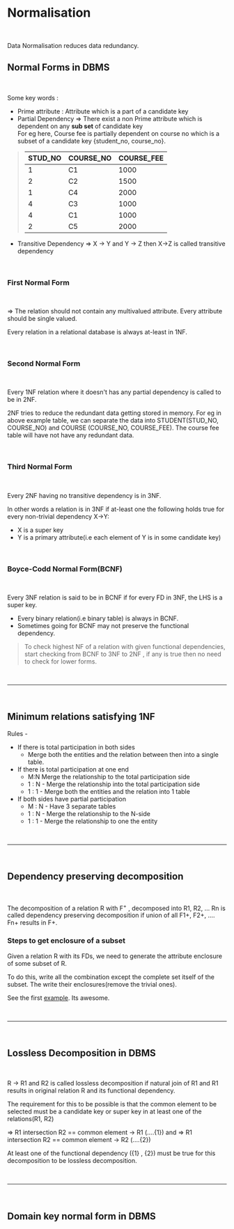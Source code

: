 # Normalisation
<br>

Data Normalisation reduces data redundancy.


## Normal Forms in DBMS
<br>

Some key words : <br> 
+ Prime attribute :  Attribute which is a part of a candidate key
+ Partial Dependency => There exist a non Prime attribute which is dependent on any **sub set** of candidate key<br>
For eg here, Course fee is partially dependent on course no which is a subset of a candidate key {student_no, course_no}.

> STUD_NO | COURSE_NO | COURSE_FEE
> --- | --- | ---
> 1 | C1 | 1000
> 2 | C2 | 1500
> 1 | C4 | 2000
> 4 | C3 | 1000
> 4 | C1 | 1000
> 2 | C5 | 2000

+ Transitive Dependency => X -> Y and Y -> Z then X->Z is called transitive dependency

<br>

### First Normal Form
<br>

=> The relation should not contain any multivalued attribute. Every attribute should be single valued.

Every relation in a relational database is always at-least in 1NF. 

<br>

### Second Normal Form
<br>

Every 1NF relation where it doesn't has any partial dependency is called to be in 2NF.

2NF tries to reduce the redundant data getting stored in memory. For eg in above example table, we can separate the data into STUDENT(STUD_NO, COURSE_NO) and COURSE (COURSE_NO, COURSE_FEE). The course fee table will have not have any redundant data.

<br>

### Third Normal Form
<br>

Every 2NF having no transitive dependency is in 3NF. 

In other words a relation is in 3NF if at-least one the following holds true for every non-trivial dependency X->Y: 
+ X is a super key
+ Y is a primary attribute(i.e each element of Y is in some candidate key)

<br>

### Boyce-Codd Normal Form(BCNF)
<br>

Every 3NF relation is said to be in BCNF if for every FD in 3NF, the LHS is a super key.

+ Every binary relation(i.e binary table) is always in BCNF.
+ Sometimes going for BCNF may not preserve the functional dependency.

> To check highest NF of a relation with given functional dependencies, start checking from BCNF to 3NF to 2NF , if any is true then no need to check for lower forms.

<br>

---
<br>

## Minimum relations satisfying 1NF

Rules - 

+ If there is total participation in both sides
    + Merge both the entities and the relation between then into a single table.
+ If there is total participation at one end
    + M:N Merge the relationship to the total participation side
    + 1 : N - Merge the relationship into the total participation side
    + 1 : 1 - Merge both the entities and the relation into 1 table
+ If both sides have partial participation
    + M : N - Have 3 separate tables 
    + 1 : N - Merge the relationship to the N-side
    + 1 : 1 - Merge the relationship to one the entity

<br>

---
<br>

## Dependency preserving decomposition
<br>

The decomposition of a relation R with F<sup>+</sup> , decomposed into R1, R2, ... Rn is called dependency preserving decomposition if union of all F1+, F2+, .... Fn+ results in F+.

### Steps to get enclosure of a subset

Given a relation R with its FDs, we need to generate the attribute enclosure of some subset of R.

To do this, write all the combination except the complete set itself of the subset. The write their enclosures(remove the trivial ones).

See the first [example](https://www.geeksforgeeks.org/data-base-dependency-preserving-decomposition/). Its awesome.


<br>

---
<br>

## Lossless Decomposition in DBMS
<br>

R -> R1 and R2 is called lossless decomposition if natural join of R1 and R1 results in original relation R and its functional dependency.

The requirement for this to be possible is that the common element to be selected must be a candidate key or super key in at least one of the relations(R1, R2)

=> R1 intersection R2 == common element -> R1  (....{1})
and
=> R1 intersection R2 == common element -> R2  (....{2})

At least one of the functional dependency ({1} , {2}) must be true for this decomposition to be lossless decomposition.

<br>

---
<br>

## Domain key normal form in DBMS



